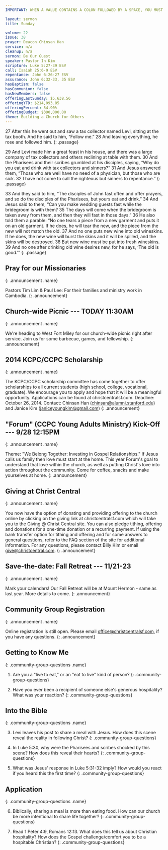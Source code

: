```yaml
---
IMPORTANT: WHEN A VALUE CONTAINS A COLON FOLLOWED BY A SPACE, YOU MUST USE &#58;

layout: sermon
title: Sunday

volume: 22
issue: 38
prayer: Deacon Chinsan Han
service: n/a
cleanup: n/a
sermon: Be Our Guest
speaker: Pastor In Kim
scripture: Luke 5:27-39 ESV
call: Isaiah 25:6-9 ESV
repentance: John 6:26-27 ESV
assurance: John 6:32-33, 35 ESV
hasBaptism: false
hasCommunion: false
hasNewMembers: false
offeringLastSunday: $5,638.56
offeringYTD: $214,093.85
offeringPercent: 54.90%
offeringBudget: $390,000.00
theme: Building a Church for Others
---
```


27 After this he went out and saw a tax collector named Levi, sitting at the tax booth. And he said to him, “Follow me.” 28 And leaving everything, he rose and followed him.
{: .passage}

29 And Levi made him a great feast in his house, and there was a large company of tax collectors and others reclining at table with them. 30 And the Pharisees and their scribes grumbled at his disciples, saying, “Why do you eat and drink with tax collectors and sinners?” 31 And Jesus answered them, “Those who are well have no need of a physician, but those who are sick. 32 I have not come to call the righteous but sinners to repentance.”
{: .passage}

33 And they said to him, “The disciples of John fast often and offer prayers, and so do the disciples of the Pharisees, but yours eat and drink.” 34 And Jesus said to them, “Can you make wedding guests fast while the bridegroom is with them? 35 The days will come when the bridegroom is taken away from them, and then they will fast in those days.” 36 He also told them a parable: “No one tears a piece from a new garment and puts it on an old garment. If he does, he will tear the new, and the piece from the new will not match the old. 37 And no one puts new wine into old wineskins. If he does, the new wine will burst the skins and it will be spilled, and the skins will be destroyed. 38 But new wine must be put into fresh wineskins. 39 And no one after drinking old wine desires new, for he says, ‘The old is good.’”
{: .passage}



## Pray for our Missionaries
{: .announcement .name}

Pastors Tim Lim & Paul Lee: For their families and ministry work in Cambodia.
{: .announcement}

## Church-wide Picnic --- TODAY 11:30AM
{: .announcement .name}

We're heading to West Fort Miley for our church-wide picnic right after service. Join us for some barbecue, games, and fellowship. 
{: .announcement}

## 2014 KCPC/CCPC Scholarship
{: .announcement .name}

The KCPC/CCPC scholarship committee has come together to offer scholarships to all current students (high school, college, vocational, graduate). We encourage you to apply and hope that it will be a meaningful opportunity. Applications can be found at christcentralsf.com. Deadline: October 26, 2014. Contact: Chinsan Han (chinsan@alumni.stanford.edu) and Janice Kim (janiceyoungkim@gmail.com)
{: .announcement}

## "Forum" (CCPC Young Adults Ministry) Kick-Off --- 9/28 12:15PM
{: .announcement .name}

Theme: "We Belong Together: Investing in Gospel Relationships."  If Jesus calls us family then love must start at the home. This year Forum's goal to understand that love within the church, as well as putting Christ's love into action throughout the community. Come for coffee, snacks and make yourselves at home.
{: .announcement}

## Giving at Christ Central
{: .announcement .name}

You now have the option of donating and providing offering to the church online by clicking on the giving link at christcentralsf.com which will take you to the Giving @ Christ Central site. You can also pledge tithing, offering and donations for a one-time donation or a recurring payment. If using the bank transfer option for tithing and offering and for some answers to general questions, refer to the FAQ section of the site for additional information. For any questions, please contact Billy Kim or email give@christcentral.com.
{: .announcement}

## Save-the-date: Fall Retreat --- 11/21-23
{: .announcement .name}

Mark your calendars! Our Fall Retreat will be at Mount Hermon - same as last year. More details to come.
{: .announcement}

## Community Group Registration
{: .announcement .name}

Online registration is still open. Please email office@christcentralsf.com, if you have any questions.
{: .announcement}



## Getting to Know Me
{: .community-group-questions .name}

1) Are you a "live to eat," or an "eat to live" kind of person?
{: .community-group-questions}

2) Have you ever been a recipient of someone else's generous hospitality? What was your reaction?
{: .community-group-questions}

## Into the Bible
{: .community-group-questions .name}

3) Levi leaves his post to share a meal with Jesus. How does this scene reveal the reality in following Christ? 
{: .community-group-questions}

4) In Luke 5:30, why were the Pharisees and scribes shocked by this scene? How does this reveal their hearts?
{: .community-group-questions}

5) What was Jesus' response in Luke 5:31-32 imply? How would you react if you heard this the first time? 
{: .community-group-questions}

## Application
{: .community-group-questions .name}

6) Biblically, sharing a meal is more than eating food. How can our church be more intentional to share life together? 
{: .community-group-questions}  

7) Read 1 Peter 4:9, Romans 12:13. What does this tell us about Christian hospitality? How does the Gospel challenge/comfort you to be a hospitable Christian?
{: .community-group-questions}  

